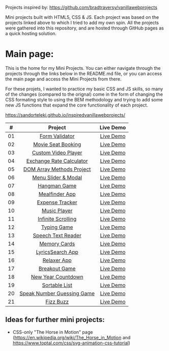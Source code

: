Projects inspired by: https://github.com/bradtraversy/vanillawebprojects

Mini projects built with HTML5, CSS & JS. Each project was based on the projects linked above to which I tried to add my own spin. All the projects were gathered into this repository, and are hosted through GitHub pages as a quick hosting solution.

# Main page: 
This is the home for my Mini Projects. You can either navigate through the projects through the links below in the README.md file, or you can access the main page and access the Mini Projects from there.

For these projets, I wanted to practice my basic CSS and JS skills, so many of the changes (compared to the orignal) come in the form of changing the CSS formating style to using the BEM methodology and trying to add some new JS functions that expand the core functionality of each project.

https://sandorteleki.github.io/inspiredvanillawebprojects/


|  #  |            Project             | Live Demo |
| :-: | :----------------------------: | :-------: |
| 01  |       [Form Validator](https://github.com/SandorTeleki/inspiredvanillawebprojects/tree/main/form-validator)       | [Live Demo](https://sandorteleki.github.io/inspiredvanillawebprojects/form-validator/index.html)  |
| 02  |     [Movie Seat Booking](https://github.com/SandorTeleki/inspiredvanillawebprojects/tree/main/movie-seat-booking)    | [Live Demo](https://sandorteleki.github.io/inspiredvanillawebprojects/movie-seat-booking/index.html)  |
| 03  |    [Custom Video Player](https://github.com/SandorTeleki/inspiredvanillawebprojects/tree/main/custom-video-player)     | [Live Demo](https://sandorteleki.github.io/inspiredvanillawebprojects/custom-video-player/index.html)  |
| 04  |  [Exchange Rate Calculator](https://github.com/SandorTeleki/inspiredvanillawebprojects/tree/main/exchange-rate)  | [Live Demo](https://sandorteleki.github.io/inspiredvanillawebprojects/exchange-rate/index.html)  |
| 05  | [DOM Array Methods Project](https://github.com/SandorTeleki/inspiredvanillawebprojects/tree/main/dom-array-methods)  | [Live Demo](https://sandorteleki.github.io/inspiredvanillawebprojects/dom-array-methods/index.html)  |
| 06  |    [Menu Slider & Modal](https://github.com/SandorTeleki/inspiredvanillawebprojects/tree/main/modal-menu-slider)    | [Live Demo](https://sandorteleki.github.io/inspiredvanillawebprojects/modal-menu-slider/index.html)  |
| 07  |        [Hangman Game](https://github.com/SandorTeleki/inspiredvanillawebprojects/tree/main/hangman)       | [Live Demo](https://sandorteleki.github.io/inspiredvanillawebprojects/hangman/index.html)  |
| 08  |       [Mealfinder App](https://github.com/SandorTeleki/inspiredvanillawebprojects/tree/main/meal-finder)      | [Live Demo](https://sandorteleki.github.io/inspiredvanillawebprojects/meal-finder/index.html)  |
| 09  |      [Expense Tracker](https://github.com/SandorTeleki/inspiredvanillawebprojects/tree/main/expense-tracker)       | [Live Demo](https://sandorteleki.github.io/inspiredvanillawebprojects/expense-tracker/index.html)  |
| 10  |        [Music Player](https://github.com/SandorTeleki/inspiredvanillawebprojects/tree/main/music-player)       | [Live Demo](https://sandorteleki.github.io/inspiredvanillawebprojects/music-player/index.html)  |
| 11  |     [Infinite Scrolling](https://github.com/SandorTeleki/inspiredvanillawebprojects/tree/main/infinite-scroll-blog)     | [Live Demo](https://sandorteleki.github.io/inspiredvanillawebprojects/infinite-scroll-blog/index.html)  |
| 12  |        [Typing Game](https://github.com/SandorTeleki/inspiredvanillawebprojects/tree/main/typing-game)     | [Live Demo](https://sandorteleki.github.io/inspiredvanillawebprojects/typing-game/index.html)  |
| 13  |     [Speech Text Reader](https://github.com/SandorTeleki/inspiredvanillawebprojects/tree/main/speech-text-reader)    | [Live Demo](https://sandorteleki.github.io/inspiredvanillawebprojects/speech-text-reader/index.html)  |
| 14  |        [Memory Cards](https://github.com/SandorTeleki/inspiredvanillawebprojects/tree/main/memory-cards)     | [Live Demo](https://sandorteleki.github.io/inspiredvanillawebprojects/memory-cards/index.html)  |
| 15  |      [LyricsSearch App](https://github.com/SandorTeleki/inspiredvanillawebprojects/tree/main/lyrics-search)     | [Live Demo](https://sandorteleki.github.io/inspiredvanillawebprojects/lyrics-search/index.html)  |
| 16  |        [Relaxer App](https://github.com/SandorTeleki/inspiredvanillawebprojects/tree/main/relaxer-app)       | [Live Demo](https://sandorteleki.github.io/inspiredvanillawebprojects/relaxer-app/index.html)  |
| 17  |       [Breakout Game](https://github.com/SandorTeleki/inspiredvanillawebprojects/tree/main/breakout-game)       | [Live Demo](https://sandorteleki.github.io/inspiredvanillawebprojects/breakout-game/index.html)  |
| 18  |     [New Year Countdown](https://github.com/SandorTeleki/inspiredvanillawebprojects/tree/main/new-year-countdown)   | [Live Demo](https://sandorteleki.github.io/inspiredvanillawebprojects/new-year-countdown/index.html)  |
| 19  |       [Sortable List](https://github.com/SandorTeleki/inspiredvanillawebprojects/tree/main/sortable-list)       | [Live Demo](https://sandorteleki.github.io/inspiredvanillawebprojects/sortable-list/index.html)  |
| 20  | [Speak Number Guessing Game](https://github.com/SandorTeleki/inspiredvanillawebprojects/tree/main/speak-number-guess) | [Live Demo](https://sandorteleki.github.io/inspiredvanillawebprojects/speak-number-guess/index.html)  |
| 21 | [Fizz Buzz](https://github.com/SandorTeleki/inspiredvanillawebprojects/tree/main/fizz-buzz) | [Live Demo](https://sandorteleki.github.io/inspiredvanillawebprojects/fizz-buzz/index.html)  |

## Ideas for further mini projects:
- CSS-only "The Horse in Motion" page (https://en.wikipedia.org/wiki/The_Horse_in_Motion and https://www.toptal.com/css/svg-animation-css-tutorial)